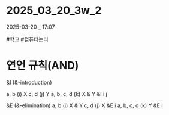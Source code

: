 
# 2025_03_20_3w_2

2025-03-20 _ 17:07

#학교 #컴퓨터논리 

# 연언 규칙(AND)

&I (&-introduction)

a, b (i) X
c, d (j) Y
a, b, c, d (k) X & Y &I i j

&E (&-elimination)
a, b (i) X & Y
c, d (j) X       &E i
a, b, c, d (k) Y &E i
